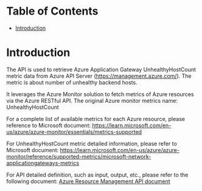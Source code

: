 # Table of Contents
- [Introduction](#introduction)


# Introduction <a name="introduction"></a>
The API is used to retrieve Azure Application Gateway UnhealthyHostCount metric data from Azure API Server (https://management.azure.com/). The metric is about number of unhealthy backend hosts. 



It leverages the Azure Monitor solution to fetch metrics of Azure resources via the Azure RESTful API. The original Azure monitor metrics name: UnhealthyHostCount



For a complete list of available metrics for each Azure resource, please reference to Microsoft document: https://learn.microsoft.com/en-us/azure/azure-monitor/essentials/metrics-supported

For UnhealthyHostCount metric detailed information, please refer to Microsoft document: https://learn.microsoft.com/en-us/azure/azure-monitor/reference/supported-metrics/microsoft-network-applicationgateways-metrics

For API detailed definition, such as input, output, etc., please refer to the following document:
[Azure Resource Management API document](https://learn.microsoft.com/en-us/rest/api/monitor/metrics/list?view=rest-monitor-2023-10-01&tabs=HTTP)
